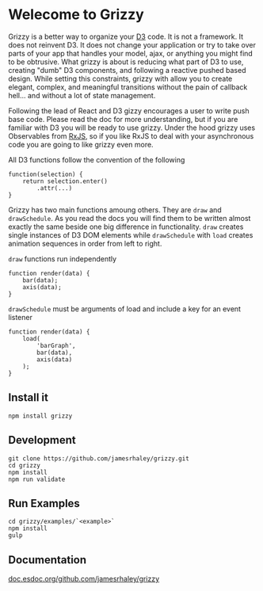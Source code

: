 # Welecome to Grizzy

Grizzy is a better way to organize your [D3](https://d3js.org) code. It is not a framework. It does not reinvent D3. It does not change your application or try to take over parts of your app that handles your model, ajax, or anything you might find to be obtrusive. What grizzy is about is reducing what part of D3 to use, creating "dumb" D3 components, and following a reactive pushed based design. While setting this constraints, grizzy with allow you to create elegant, complex, and meaningful transitions without the pain of callback hell... and without a lot of state management.  

Following the lead of React and D3 gizzy encourages a user to write push base code. Please read the doc for more understanding, but if you are familiar with D3 you will be ready to use grizzy. Under the hood grizzy uses Observables from [RxJS](https://github.com/Reactive-Extensions/RxJS), so if you like RxJS to deal with your asynchronous code you are going to like grizzy even more.

All D3 functions follow the convention of the following

```
function(selection) {
    return selection.enter()
        .attr(...)
}
```

Grizzy has two main functions amoung others. They are `draw` and `drawSchedule`. As you read the docs you will find them to be written almost exactly the same beside one big difference in functionality.  `draw` creates single instances of D3 DOM elements while `drawSchedule` with `load` creates animation sequences in order from left to right.

`draw` functions run independently
```
function render(data) {
    bar(data);
    axis(data);
}
```
`drawSchedule` must be arguments of load and include a key for an event listener
```
function render(data) {
    load(
        'barGraph',
        bar(data),
        axis(data)
    );
}
```



## Install it
```
npm install grizzy
```

## Development

```
git clone https://github.com/jamesrhaley/grizzy.git
cd grizzy
npm install
npm run validate
```

## Run Examples
```
cd grizzy/examples/`<example>`
npm install
gulp
```
## Documentation
[doc.esdoc.org/github.com/jamesrhaley/grizzy](https://doc.esdoc.org/github.com/jamesrhaley/grizzy)